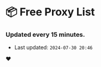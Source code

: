 # :package: Free Proxy List
### Updated every 15 minutes.

- Last updated: `2024-07-30 20:46`

:heart:
